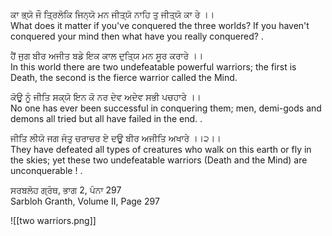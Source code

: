 ਕਾ ਭ੍ਯੋ ਜੌ ਤ੍ਰਿਲੋਕਿ ਜਿਨ੍ਯੋ ਮਨ ਜੀਤ੍ਯੋ ਨਾਹਿ ਤੁ ਜੀਤ੍ਯੋ ਕਾ ਰੇ ।।  
What does it matter if you've conquered the three worlds? If you haven't conquered your mind then what have you really conquered? .  

ਹੈਂ ਜੁਗ ਬੀਰ ਅਜੀਤ ਬਡੇ ਇਕ ਕਾਲ ਦੁਤ੍ਯਿ ਮਨ ਸੂਰ ਕਰਾਰੇ ।।  
In this world there are two undefeatable powerful warriors; the first is Death, the second is the fierce warrior called the Mind.  

ਕੋਊ ਨੂੰ ਜੀਤਿ ਸਕ੍ਯੋ ਇਨ ਕੋ ਨਰ ਦੇਵ ਅਦੇਵ ਸਭੀ ਪਚਹਾਰੇ ।।  
No one has ever been successful in conquering them; men, demi-gods and demons all tried but all have failed in the end. .  

ਜੀਤਿ ਲੀਯੋ ਜਗ ਜੰਤੁ ਚਰਾਚਰ ਏ ਦਊ ਬੀਰ ਅਜੀਤਿ ਅਖਾਰੇ ।।੨।।  
They have defeated all types of creatures who walk on this earth or fly in the skies; yet these two undefeatable warriors (Death and the Mind) are unconquerable ! .  

ਸਰਬਲੋਹ ਗ੍ਰੰਥ, ਭਾਗ 2, ਪੰਨਾ 297  
Sarbloh Granth, Volume II, Page 297

![[two warriors.png]]